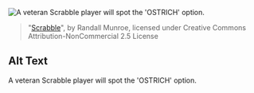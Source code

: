![A veteran Scrabble player will spot the 'OSTRICH' option.](https://imgs.xkcd.com/comics/scrabble.png)
> "[Scrabble](https://xkcd.com/492/)", by Randall Munroe, licensed under Creative Commons Attribution-NonCommercial 2.5 License

## Alt Text
A veteran Scrabble player will spot the 'OSTRICH' option.
